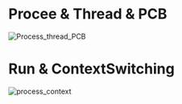 # Procee & Thread & PCB


![Process_thread_PCB](https://user-images.githubusercontent.com/62277037/144992334-325fa421-dd64-4f40-a12d-6cbd67d15a1d.PNG)


# Run & ContextSwitching

![process_context](https://user-images.githubusercontent.com/62277037/144994545-81c6a0e2-a5d1-483a-bee9-260fd7bafde6.PNG)
